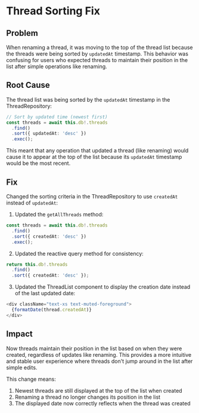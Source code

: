 # Thread Sorting Fix

## Problem

When renaming a thread, it was moving to the top of the thread list because the threads were being sorted by `updatedAt` timestamp. This behavior was confusing for users who expected threads to maintain their position in the list after simple operations like renaming.

## Root Cause

The thread list was being sorted by the `updatedAt` timestamp in the ThreadRepository:

```typescript
// Sort by updated time (newest first)
const threads = await this.db!.threads
  .find()
  .sort({ updatedAt: 'desc' })
  .exec();
```

This meant that any operation that updated a thread (like renaming) would cause it to appear at the top of the list because its `updatedAt` timestamp would be the most recent.

## Fix

Changed the sorting criteria in the ThreadRepository to use `createdAt` instead of `updatedAt`:

1. Updated the `getAllThreads` method:
```typescript
const threads = await this.db!.threads
  .find()
  .sort({ createdAt: 'desc' })
  .exec();
```

2. Updated the reactive query method for consistency:
```typescript
return this.db!.threads
  .find()
  .sort({ createdAt: 'desc' });
```

3. Updated the ThreadList component to display the creation date instead of the last updated date:
```typescript
<div className="text-xs text-muted-foreground">
  {formatDate(thread.createdAt)}
</div>
```

## Impact

Now threads maintain their position in the list based on when they were created, regardless of updates like renaming. This provides a more intuitive and stable user experience where threads don't jump around in the list after simple edits.

This change means:

1. Newest threads are still displayed at the top of the list when created
2. Renaming a thread no longer changes its position in the list
3. The displayed date now correctly reflects when the thread was created